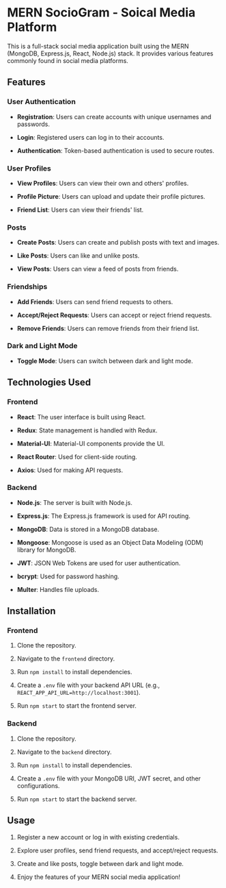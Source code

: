 # MERN SocioGram - Soical Media Platform

This is a full-stack social media application built using the MERN (MongoDB, Express.js, React, Node.js) stack. It provides various features commonly found in social media platforms.

## Features

### User Authentication

- **Registration**: Users can create accounts with unique usernames and passwords.

- **Login**: Registered users can log in to their accounts.

- **Authentication**: Token-based authentication is used to secure routes.

### User Profiles

- **View Profiles**: Users can view their own and others' profiles.

- **Profile Picture**: Users can upload and update their profile pictures.

- **Friend List**: Users can view their friends' list.

### Posts

- **Create Posts**: Users can create and publish posts with text and images.

- **Like Posts**: Users can like and unlike posts.

- **View Posts**: Users can view a feed of posts from friends.

### Friendships

- **Add Friends**: Users can send friend requests to others.

- **Accept/Reject Requests**: Users can accept or reject friend requests.

- **Remove Friends**: Users can remove friends from their friend list.

### Dark and Light Mode

- **Toggle Mode**: Users can switch between dark and light mode.

## Technologies Used

### Frontend

- **React**: The user interface is built using React.

- **Redux**: State management is handled with Redux.

- **Material-UI**: Material-UI components provide the UI.

- **React Router**: Used for client-side routing.

- **Axios**: Used for making API requests.

### Backend

- **Node.js**: The server is built with Node.js.

- **Express.js**: The Express.js framework is used for API routing.

- **MongoDB**: Data is stored in a MongoDB database.

- **Mongoose**: Mongoose is used as an Object Data Modeling (ODM) library for MongoDB.

- **JWT**: JSON Web Tokens are used for user authentication.

- **bcrypt**: Used for password hashing.

- **Multer**: Handles file uploads.

## Installation

### Frontend

1. Clone the repository.

2. Navigate to the `frontend` directory.

3. Run `npm install` to install dependencies.

4. Create a `.env` file with your backend API URL (e.g., `REACT_APP_API_URL=http://localhost:3001`).

5. Run `npm start` to start the frontend server.

### Backend

1. Clone the repository.

2. Navigate to the `backend` directory.

3. Run `npm install` to install dependencies.

4. Create a `.env` file with your MongoDB URI, JWT secret, and other configurations.

5. Run `npm start` to start the backend server.

## Usage

1. Register a new account or log in with existing credentials.

2. Explore user profiles, send friend requests, and accept/reject requests.

3. Create and like posts, toggle between dark and light mode.

4. Enjoy the features of your MERN social media application!
